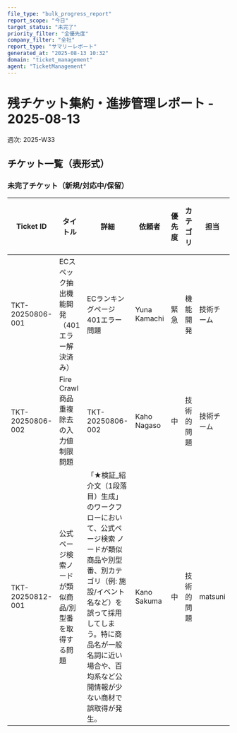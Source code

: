 ```yaml
---
file_type: "bulk_progress_report"
report_scope: "今日"
target_status: "未完了"
priority_filter: "全優先度"
company_filter: "全社"
report_type: "サマリーレポート"
generated_at: "2025-08-13 10:32"
domain: "ticket_management"
agent: "TicketManagement"
---
```

# 残チケット集約・進捗管理レポート - 2025-08-13
週次: 2025-W33

## チケット一覧（表形式）

### 未完了チケット（新規/対応中/保留）
| Ticket ID | タイトル | 詳細 | 依頼者 | 優先度 | カテゴリ | 担当 | 作成日 | 更新日 | 期限 | ステータス | 原因 | 解決方法 | パス |
|---|---|---|---|---|---|---|---|---|---|---|---|---|---|
| TKT-20250806-001 | ECスペック抽出機能開発（401エラー解決済み） | ECランキングページ401エラー問題 | Yuna Kamachi | 緊急 | 機能開発 | 技術チーム | 2025-08-06 | 2025-08-11 | 2025-08-08 | 保留 |  |  | tickets/my_best/in_progress/20250806_ec_ranking_401_error |
| TKT-20250806-002 | Fire Crawl商品重複除去の入力値制限問題 | TKT-20250806-002 | Kaho Nagaso | 中 | 技術的問題 | 技術チーム | 2025-08-06 | 2025-08-06 |  | 対応中 |  | 検索設定の再調整（top_k/閾値/ハイブリッド/Rerank） | tickets/my_best/in_progress/20250806_firecrawl_deduplication_issue |
| TKT-20250812-001 | 公式ページ検索ノードが類似商品/別型番を取得する問題 | 「★検証_紹介文（1段落目）生成」のワークフローにおいて、公式ページ検索 ノードが類似商品や別型番、別カテゴリ（例: 施設/イベント名など）を誤って採用してしまう。特に商品名が一般名詞に近い場合や、百均系など公開情報が少ない商材で誤取得が発生。 | Kano Sakuma | 中 | 技術的問題 | matsuni | 2025-08-12 | 2025-08-13 |  | 保留 | 検索クエリにブランド/カテゴリ/型番等の拘束が弱い、site: 制約未活用 | 検索設定の再調整（top_k/閾値/ハイブリッド/Rerank） | tickets/my_best/in_progress/20250812_official_page_search_wrong_product_disambiguation |